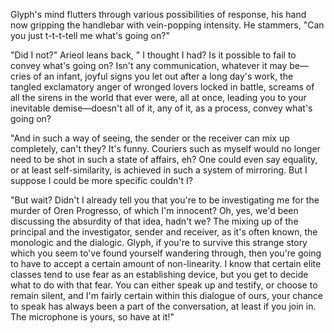 Glyph's mind flutters through various possibilities of response, his hand now gripping the handlebar with vein-popping intensity. He stammers, "Can you just t-t-t-tell me what's going on?"

"Did I not?" Arieol leans back, " I thought I had? Is it possible to fail to convey what's going on? Isn't any communication, whatever it may be—cries of an infant, joyful signs you let out after a long day's work, the tangled exclamatory anger of wronged lovers locked in battle, screams of all the sirens in the world that ever were, all at once, leading you to your inevitable demise—doesn't all of it, any of it, as a process, convey what's going on?

"And in such a way of seeing, the sender or the receiver can mix up completely, can't they? It's funny. Couriers such as myself would no longer need to be shot in such a state of affairs, eh? One could even say equality, or at least self-similarity, is achieved in such a system of mirroring. But I suppose I could be more specific couldn't I?

"But wait? Didn't I already tell you that you're to be investigating me for the murder of Oren Progresso, of which I'm innocent? Oh, yes, we'd been discussing the absurdity of that idea, hadn't we? The mixing up of the principal and the investigator, sender and receiver, as it's often known, the monologic and the dialogic. Glyph, if you're to survive this strange story which you seem to've found yourself wandering through, then you're going to have to accept a certain amount of non-linearity. I know that certain elite classes tend to use fear as an establishing device, but you get to decide what to do with that fear. You can either speak up and testify, or choose to remain silent, and I'm fairly certain within this dialogue of ours, your chance to speak has always been a part of the conversation, at least if you join in. The microphone is yours, so have at it!"